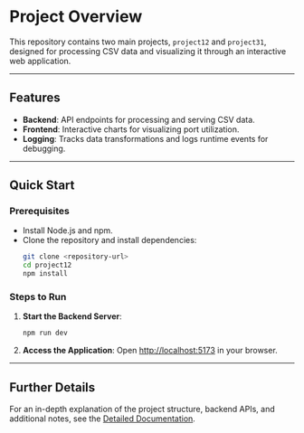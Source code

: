 
# Project Overview

This repository contains two main projects, `project12` and `project31`, designed for processing CSV data and visualizing it through an interactive web application.

---

## Features
- **Backend**: API endpoints for processing and serving CSV data.
- **Frontend**: Interactive charts for visualizing port utilization.
- **Logging**: Tracks data transformations and logs runtime events for debugging.

---

## Quick Start

### Prerequisites
- Install Node.js and npm.
- Clone the repository and install dependencies:
  ```bash
  git clone <repository-url>
  cd project12
  npm install
  ```

### Steps to Run
1. **Start the Backend Server**:
   ```bash
   npm run dev
   ```

2. **Access the Application**:
   Open [http://localhost:5173](http://localhost:5173) in your browser.

---

## Further Details

For an in-depth explanation of the project structure, backend APIs, and additional notes, see the [Detailed Documentation](./Documentation.md).